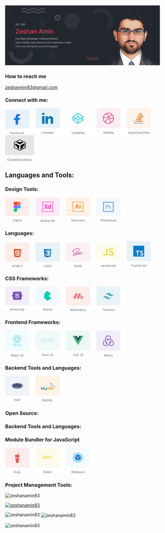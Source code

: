 ![logo](https://github.com/zeshanamin83/zeshanamin83/blob/main/zeshanamin-git-banner.png)
<h3 align="left">How to reach me</h3>
<a href="mailto:zeshanamin83@gmail.com">zeshanmin83@gmail.com</a>

<h3 align="left">Connect with me:</h3>
<p align="left">
  <a href="https://fb.com/zeshan.amin.5" target"_blank"><img src="https://github.com/zeshanamin83/zeshanamin83/blob/main/zeshanamin-facebook.png" alt="Zeshan Amin Facebook Profile" width="95" height="80" /></a>
  <a href="https://linkedin.com/in/zeshan-amin-32176a1a7" target"_blank"><img src="https://github.com/zeshanamin83/zeshanamin83/blob/main/zeshanamin-linkedin.png" alt="Zeshan Amin Linkedin Profile" width="95" height="85" /></a>
    <a href="https://codepen.io/zeshanamin83" target"_blank"><img src="https://github.com/zeshanamin83/zeshanamin83/blob/main/zeshanamin-codepen-final.png" alt="Zeshan Amin CodePen Profile" width="95" height="85" /></a>
  <a href="https://dribbble.com/zeshanamin83" target"_blank"><img src="https://github.com/zeshanamin83/zeshanamin83/blob/main/zeshanamin-dribble.png" alt="Zeshan Amin Dribble Profile" width="95" height="85" /></a>
  <a href="https://stackoverflow.com/users/13420317/zeshan-amin" target"_blank"><img src="https://github.com/zeshanamin83/zeshanamin83/blob/main/zeshanamin-stackoverflow.png" alt="Zeshan Amin StackOverflow Profile" width="95" height="85" /></a>
  <a href="https://codesandbox.com/zeshanamin83" target"_blank"><img src="https://github.com/zeshanamin83/zeshanamin83/blob/main/zeshanamin-code-sendbox.png" alt="Zeshan Amin CodeSendbox Profile" width="95" height="85" /></a>
</p>

<h2 align="left">Languages and Tools:</h2>
<h3 align="left">Design Tools:</h3>
<a href="https://www.figma.com/" target"_blank"><img src="https://github.com/zeshanamin83/zeshanamin83/blob/main/zeshanamin-figma.png" alt="Zeshan Amin Figma" width="95" height="80" /></a>
<a href="https://www.adobe.com/products/xd.html" target"_blank"><img src="https://github.com/zeshanamin83/zeshanamin83/blob/main/zeshanamin-adobe-xd.png" alt="Zeshan Amin Adobe XD" width="95" height="80" /></a>
<a href="https://www.adobe.com/products/illustrator.html" target"_blank"><img src="https://github.com/zeshanamin83/zeshanamin83/blob/main/zeshanamin-adobe-illustrator.png" alt="Zeshan Amin Adobe Illustrator" width="95" height="80" /></a>
<a href="https://www.photoshop.com/en" target"_blank"><img src="https://github.com/zeshanamin83/zeshanamin83/blob/main/zeshanamin-adobe-photoshop.png" alt="Zeshan Amin Adobe Photoshop" width="95" height="80" /></a>

<h3 align="left">Languages:</h3>
<a href="https://www.w3.org/html/" target"_blank"><img src="https://github.com/zeshanamin83/zeshanamin83/blob/main/zeshanamin-html5.png" alt="Zeshan Amin HTML 5" width="95" height="80" /></a>
<a href="https://developer.mozilla.org/en-US/docs/Web/css" target"_blank"><img src="https://github.com/zeshanamin83/zeshanamin83/blob/main/zeshanamin-css3.png" alt="Zeshan Amin CSS3" width="95" height="80" /></a>
<a href="https://sass-lang.com" target"_blank"><img src="https://github.com/zeshanamin83/zeshanamin83/blob/main/zeshanamin-sass.png" alt="Zeshan Amin SASS" width="95" height="80" /></a>
<a href="https://developer.mozilla.org/en-US/docs/Web/JavaScript" target"_blank"><img src="https://github.com/zeshanamin83/zeshanamin83/blob/main/zeshanamin-js.png" alt="Zeshan Amin JavaScript" width="95" height="80" /></a>
<a href="https://www.typescriptlang.org/" target="_blank" rel="noreferrer"><img src="https://github.com/zeshanamin83/zeshanamin83/blob/main/zeshanamin-ts.png" alt="typescript" width="95" height="85" /></a>

<h3 align="left">CSS Frameworks:</h3>
<a href="https://getbootstrap.com/" target"_blank"><img src="https://github.com/zeshanamin83/zeshanamin83/blob/main/zeshanamin-bootstrap.png" alt="Zeshan Amin Bootstrap" width="95" height="80" /></a>
<a href="https://bulma.io/" target"_blank"><img src="https://github.com/zeshanamin83/zeshanamin83/blob/main/zeshanamin-bulma.png" alt="Zeshan Amin Bulma" width="95" height="80" /></a>
<a href="https://materializecss.com/" target"_blank"><img src="https://github.com/zeshanamin83/zeshanamin83/blob/main/zeshanamin-materialize.png" alt="Zeshan Amin Materialize" width="95" height="80" /></a>
<a href="https://tailwindcss.com/" target"_blank"><img src="https://github.com/zeshanamin83/zeshanamin83/blob/main/zeshanamin-tailwind.png" alt="Zeshan Amin Tailwind" width="95" height="80" /></a>

<h3 align="left">Frontend Frameworks:</h3>
<a href="https://reactjs.org/" target="_blank" rel="noreferrer"><img src="https://github.com/zeshanamin83/zeshanamin83/blob/main/zeshanamin-react.png" alt="zeshanamin-react" width="95" height="85" /></a>
<a href="https://nextjs.org/" target="_blank" rel="noreferrer"><img src="https://github.com/zeshanamin83/zeshanamin83/blob/main/zeshanamin-next-final.png" alt="zeshanamin-nextjs" width="95" height="85" /></a>
<a href="https://vuejs.org/" target="_blank" rel="noreferrer"><img src="https://github.com/zeshanamin83/zeshanamin83/blob/main/zeshanamin-vue.png" alt="zeshanamin-vuejs" width="95" height="85" /></a>
<a href="https://redux.js.org" target="_blank" rel="noreferrer"><img src="https://github.com/zeshanamin83/zeshanamin83/blob/main/zeshanamin-redux.png" alt="zeshanamin-redux" width="95" height="85" /></a>

<h3 align="left">Backend Tools and Languages:</h3>
<a href="https://www.php.net" target="_blank" rel="noreferrer"><img src="https://github.com/zeshanamin83/zeshanamin83/blob/main/zeshanamin-gulp.png" alt="php" width="95" height="85" /></a>
<a href="https://www.mysql.com/" target="_blank" rel="noreferrer"><img src="https://github.com/zeshanamin83/zeshanamin83/blob/main/zeshanamin-webpack.png" alt="mysql" width="95" height="85" /></a>

<h3 align="left">Open Source:</h3>

<h3 align="left">Backend Tools and Languages:</h3>


<h3 align="left">Module Bundler for JavaScript </h3>
<a href="https://gulpjs.com" target="_blank" rel="noreferrer"><img src="https://github.com/zeshanamin83/zeshanamin83/blob/main/zeshanamin-gulp-1.png" alt="gulp" width="95" height="85" /></a>
<a href="https://babeljs.io/" target="_blank" rel="noreferrer"><img src="https://github.com/zeshanamin83/zeshanamin83/blob/main/zeshanamin-babel-final.png" alt="babel" width="95" height="85" /></a>
<a href="https://webpack.js.org" target="_blank" rel="noreferrer"><img src="https://github.com/zeshanamin83/zeshanamin83/blob/main/zeshanamin-webpack-1.png" alt="webpack" width="95" height="85" /></a>

<h3 align="left">Project Management Tools:</h3>

<p align="left"><img src="https://komarev.com/ghpvc/?username=zeshanamin83&label=Profile%20views&color=0e75b6&style=flat" alt="zeshanamin83" /></p>
<p align="left"> <a href="https://github.com/ryo-ma/github-profile-trophy"><img src="https://github-profile-trophy.vercel.app/?username=zeshanamin83" alt="zeshanamin83" /></a> </p>

<p><img align="left" src="https://github-readme-stats.vercel.app/api/top-langs?username=zeshanamin83&show_icons=true&locale=en&layout=compact" alt="zeshanamin83" /></p>

<p>&nbsp;<img align="center" src="https://github-readme-stats.vercel.app/api?username=zeshanamin83&show_icons=true&locale=en" alt="zeshanamin83" /></p>

<p><img align="center" src="https://github-readme-streak-stats.herokuapp.com/?user=zeshanamin83&" alt="zeshanamin83" /></p>
